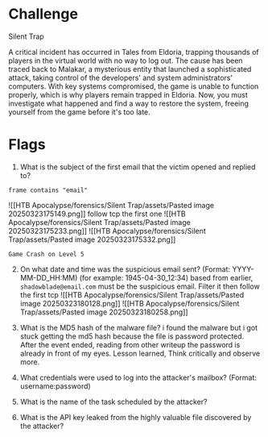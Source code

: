 # Challenge
Silent Trap

A critical incident has occurred in Tales from Eldoria, trapping thousands of players in the virtual world with no way to log out. The cause has been traced back to Malakar, a mysterious entity that launched a sophisticated attack, taking control of the developers' and system administrators' computers. With key systems compromised, the game is unable to function properly, which is why players remain trapped in Eldoria. Now, you must investigate what happened and find a way to restore the system, freeing yourself from the game before it's too late.

# Flags
1. What is the subject of the first email that the victim opened and replied to?

```
frame contains "email"
```
![[HTB Apocalypse/forensics/Silent Trap/assets/Pasted image 20250323175149.png]]
follow tcp the first one
![[HTB Apocalypse/forensics/Silent Trap/assets/Pasted image 20250323175233.png]]
![[HTB Apocalypse/forensics/Silent Trap/assets/Pasted image 20250323175332.png]]

```
Game Crash on Level 5
```

2. On what date and time was the suspicious email sent? (Format: YYYY-MM-DD_HH:MM) (for example: 1945-04-30_12:34)
based from earlier, `shadowblade@email.com` must be the suspicious email. Filter it then follow the first tcp 
![[HTB Apocalypse/forensics/Silent Trap/assets/Pasted image 20250323180128.png]]
![[HTB Apocalypse/forensics/Silent Trap/assets/Pasted image 20250323180258.png]]

3. What is the MD5 hash of the malware file?
	 i found the malware but i got stuck getting the md5 hash because the file is password protected. After the event ended, reading from other writeup the password is already in front of my eyes. Lesson learned, Think critically and observe more.

4. What credentials were used to log into the attacker's mailbox? (Format: username:password)

5. What is the name of the task scheduled by the attacker?

6. What is the API key leaked from the highly valuable file discovered by the attacker?